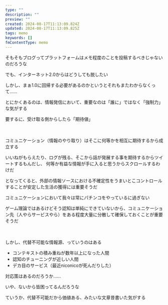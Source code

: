 ```yaml
---
type: ""
description: ""
preview: ""
created: 2024-08-17T11:13:09.824Z
updated: 2024-08-17T11:13:09.825Z
tags: memo
keywords: []
fmContentType: memo
---
```

そもそもブログってプラットフォームはメモ程度のことを投稿するべきじゃないのだろうな

でも、インターネット2.0からはどうしても脱したい

しかし、まぁ1.0に回帰する必要があるのかというとそれもまたわからなくって……

とにかくあるのは、情報発信において、重要なのは「誰に」ではなく「強制力」な気がする

要するに、受け取る側からしたら「期待値」

　

コミュニケーション（情報のやり取り）はそこに何等かを相互に期待するから成立する

いいねがもらえたり、ログが残る、そこから話が発展する事を期待するからツイートするもんだし、
何等か有益な情報が手に入ると思うからスクロールするわけだ

となってくると、外部の情報ソースにおける不確定性をうまいとこコントロールすることが安定した生活の獲得には重要そうだ

コミュニケーションにおいて我々は常にパチンコをやっているに過ぎない

ゲーム理論ではあるけどそう認知は単純にできていないから、コミュニケーション先（人やらサービスやら）をある程度大量に分散して確保しておくことが重要そうだ

　

しかし、代替不可能な情報源、っていうのはある

- コンテキストの積み重ねが数年以上になった人間
- 認知のチューニングが近しい人間
- デカ目のサービス（最近niconicoが死んだりした）

対応策はあるのだろうか……

いや、ないから皆困ってるんだろうな

ていうか、代替不可能だから価値ある、みたいな文章昔書いた気がする




